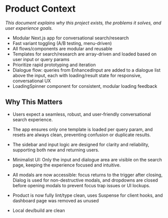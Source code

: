 # Product Context

_This document explains why this project exists, the problems it solves, and user experience goals._

- Modular Next.js app for conversational search/research
- Fast variant toggling (A/B testing, menu-driven)
- All flows/components are modular and reusable
- Templates for search/research are array-driven and loaded based on user input or query params
- Prioritize rapid prototyping and iteration
- Dialogue flow: queries from EnhancedInput are added to a dialogue list above the input, each with loading/result state for responsive, conversational UX
- LoadingSpinner component for consistent, modular loading feedback

## Why This Matters
- Users expect a seamless, robust, and user-friendly conversational search experience.
- The app ensures only one template is loaded per query param, and resets are always clean, preventing confusion or duplicate results.
- The sidebar and input logic are designed for clarity and reliability, supporting both new and returning users.
- Minimalist UI: Only the input and dialogue area are visible on the search page, keeping the experience focused and intuitive.
- All modals are now accessible: focus returns to the trigger after closing, Dialog is used for non-destructive modals, and dropdowns are closed before opening modals to prevent focus trap issues or UI lockups.

- Product is now fully lint/type clean, uses Suspense for client hooks, and dashboard page was removed as unused
- Local dev/build are clean 